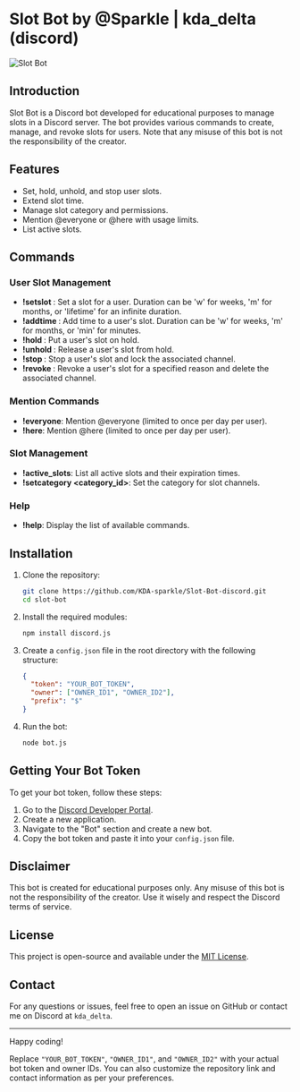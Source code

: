 # Slot Bot by @Sparkle | kda_delta (discord)

![Slot Bot](https://img.shields.io/badge/Slot%20Bot-v1.0-blue.svg)

## Introduction

Slot Bot is a Discord bot developed for educational purposes to manage slots in a Discord server. The bot provides various commands to create, manage, and revoke slots for users. Note that any misuse of this bot is not the responsibility of the creator.

## Features

- Set, hold, unhold, and stop user slots.
- Extend slot time.
- Manage slot category and permissions.
- Mention @everyone or @here with usage limits.
- List active slots.

## Commands

### User Slot Management

- **!setslot <user> <duration>**: Set a slot for a user. Duration can be 'w' for weeks, 'm' for months, or 'lifetime' for an infinite duration.
- **!addtime <user> <duration>**: Add time to a user's slot. Duration can be 'w' for weeks, 'm' for months, or 'min' for minutes.
- **!hold <user>**: Put a user's slot on hold.
- **!unhold <user>**: Release a user's slot from hold.
- **!stop <user>**: Stop a user's slot and lock the associated channel.
- **!revoke <user> <reason>**: Revoke a user's slot for a specified reason and delete the associated channel.

### Mention Commands

- **!everyone**: Mention @everyone (limited to once per day per user).
- **!here**: Mention @here (limited to once per day per user).

### Slot Management

- **!active_slots**: List all active slots and their expiration times.
- **!setcategory <category_id>**: Set the category for slot channels.

### Help

- **!help**: Display the list of available commands.

## Installation

1. Clone the repository:
   ```sh
   git clone https://github.com/KDA-sparkle/Slot-Bot-discord.git
   cd slot-bot
   ```

2. Install the required modules:
   ```sh
   npm install discord.js
   ```

3. Create a `config.json` file in the root directory with the following structure:
   ```json
   {
     "token": "YOUR_BOT_TOKEN",
     "owner": ["OWNER_ID1", "OWNER_ID2"],
     "prefix": "$"
   }
   ```

4. Run the bot:
   ```sh
   node bot.js
   ```

## Getting Your Bot Token

To get your bot token, follow these steps:
1. Go to the [Discord Developer Portal](https://discord.com/developers/applications).
2. Create a new application.
3. Navigate to the "Bot" section and create a new bot.
4. Copy the bot token and paste it into your `config.json` file.

## Disclaimer

This bot is created for educational purposes only. Any misuse of this bot is not the responsibility of the creator. Use it wisely and respect the Discord terms of service.

## License

This project is open-source and available under the [MIT License](LICENSE).

## Contact

For any questions or issues, feel free to open an issue on GitHub or contact me on Discord at `kda_delta`.

---

Happy coding!


Replace `"YOUR_BOT_TOKEN"`, `"OWNER_ID1"`, and `"OWNER_ID2"` with your actual bot token and owner IDs. You can also customize the repository link and contact information as per your preferences.
